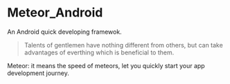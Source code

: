 # Meteor_Android
An Android quick developing framewok.
  >Talents of gentlemen have nothing different from others, but can take advantages of everthing which is beneficial to them.

Meteor: it means the speed of meteors, let you quickly start your app development journey.
